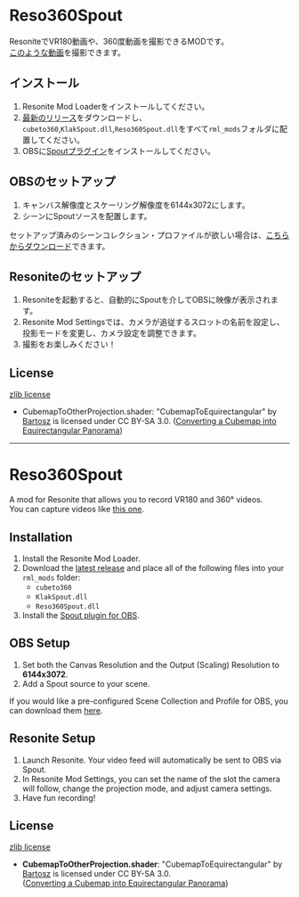 # Reso360Spout
ResoniteでVR180動画や、360度動画を撮影できるMODです。  
[このような動画](https://deovr.com/voqxc9)を撮影できます。

## インストール
1. Resonite Mod Loaderをインストールしてください。
1. [最新のリリース](https://github.com/rassi0429/Reso360Spout/releases/latest)をダウンロードし、``cubeto360``,``KlakSpout.dll``,``Reso360Spout.dll``をすべて``rml_mods``フォルダに配置してください。
1. OBSに[Spoutプラグイン](https://github.com/Off-World-Live/obs-spout2-plugin)をインストールしてください。

## OBSのセットアップ
1. キャンバス解像度とスケーリング解像度を6144x3072にします。
1. シーンにSpoutソースを配置します。

セットアップ済みのシーンコレクション・プロファイルが欲しい場合は、[こちらからダウンロード](https://drive.google.com/drive/folders/1ZkWt8Ff8cR0690dlRtUjBLjwp9gejyir?usp=drive_link)できます。

## Resoniteのセットアップ
1. Resoniteを起動すると、自動的にSpoutを介してOBSに映像が表示されます。
1. Resonite Mod Settingsでは、カメラが追従するスロットの名前を設定し、投影モードを変更し、カメラ設定を調整できます。
1. 撮影をお楽しみください！

## License

[zlib license](http://zlib.net/zlib_license.html)

* CubemapToOtherProjection.shader: "CubemapToEquirectangular" by [Bartosz](https://stackoverflow.com/users/1531778/bartosz) is licensed under CC BY-SA 3.0. ([Converting a Cubemap into Equirectangular Panorama](https://stackoverflow.com/questions/34250742/converting-a-cubemap-into-equirectangular-panorama))


---

# Reso360Spout

A mod for Resonite that allows you to record VR180 and 360° videos.  
You can capture videos like [this one](https://deovr.com/voqxc9).

## Installation

1. Install the Resonite Mod Loader.
2. Download the [latest release](https://github.com/rassi0429/Reso360Spout/releases/latest) and place all of the following files into your `rml_mods` folder:
   - `cubeto360`
   - `KlakSpout.dll`
   - `Reso360Spout.dll`
3. Install the [Spout plugin for OBS](https://github.com/Off-World-Live/obs-spout2-plugin).

## OBS Setup

1. Set both the Canvas Resolution and the Output (Scaling) Resolution to **6144x3072**.
2. Add a Spout source to your scene.

If you would like a pre-configured Scene Collection and Profile for OBS, you can download them [here](https://drive.google.com/drive/folders/1ZkWt8Ff8cR0690dlRtUjBLjwp9gejyir?usp=drive_link).

## Resonite Setup

1. Launch Resonite. Your video feed will automatically be sent to OBS via Spout.
2. In Resonite Mod Settings, you can set the name of the slot the camera will follow, change the projection mode, and adjust camera settings.
3. Have fun recording!

## License

[zlib license](http://zlib.net/zlib_license.html)

- **CubemapToOtherProjection.shader**: "CubemapToEquirectangular" by [Bartosz](https://stackoverflow.com/users/1531778/bartosz) is licensed under CC BY-SA 3.0.  
  ([Converting a Cubemap into Equirectangular Panorama](https://stackoverflow.com/questions/34250742/converting-a-cubemap-into-equirectangular-panorama))
